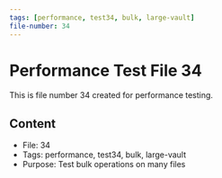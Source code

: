 ```yaml
---
tags: [performance, test34, bulk, large-vault]
file-number: 34
---
```


# Performance Test File 34

This is file number 34 created for performance testing.

## Content
- File: 34
- Tags: performance, test34, bulk, large-vault
- Purpose: Test bulk operations on many files
